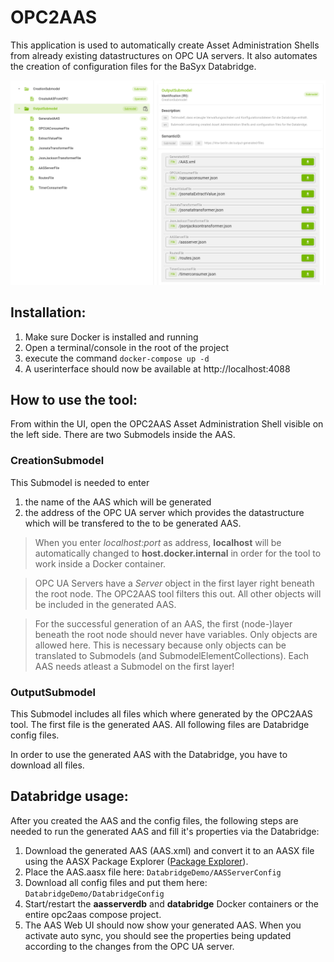 # OPC2AAS

This application is used to automatically create Asset Administration Shells from already existing datastructures on OPC UA servers. It also automates the creation of configuration files for the BaSyx Databridge.

![alt text](Docs/Figs/OPC2AAS.png "OPC2AAS Tool")

## Installation:

1. Make sure Docker is installed and running
2. Open a terminal/console in the root of the project
3. execute the command `docker-compose up -d`
4. A userinterface should now be available at http://localhost:4088

## How to use the tool:

From within the UI, open the OPC2AAS Asset Administration Shell visible on the left side. There are two Submodels inside the AAS.

### CreationSubmodel

This Submodel is needed to enter

1. the name of the AAS which will be generated
2. the address of the OPC UA server which provides the datastructure which will be transfered to the to be generated AAS.


> When you enter *localhost:port* as address, **localhost** will be automatically changed to **host.docker.internal** in order for the tool to work inside a Docker container.

> OPC UA Servers have a *Server* object in the first layer right beneath the root node. The OPC2AAS tool filters this out. All other objects will be included in the generated AAS.

> For the successful generation of an AAS, the first (node-)layer beneath the root node should never have variables. Only objects are allowed here. This is necessary because only objects can be translated to Submodels (and SubmodelElementCollections). Each AAS needs atleast a Submodel on the first layer!

### OutputSubmodel

This Submodel includes all files which where generated by the OPC2AAS tool. The first file is the generated AAS. All following files are Databridge config files.

In order to use the generated AAS with the Databridge, you have to download all files.

## Databridge usage:

After you created the AAS and the config files, the following steps are needed to run the generated AAS and fill it's properties via the Databridge:

1. Download the generated AAS (AAS.xml) and convert it to an AASX file using the AASX Package Explorer ([Package Explorer](https://github.com/admin-shell-io/aasx-package-explorer/releases/)).
2. Place the AAS.aasx file here: `DatabridgeDemo/AASServerConfig`
3. Download all config files and put them here: `DatabridgeDemo/DatabridgeConfig`
4. Start/restart the **aasserverdb** and **databridge** Docker containers or the entire opc2aas compose project.
5. The AAS Web UI should now show your generated AAS. When you activate auto sync, you should see the properties being updated according to the changes from the OPC UA server.
